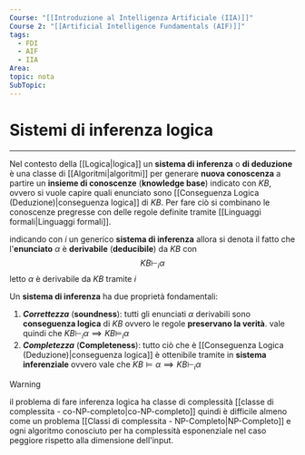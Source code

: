 ```yaml
---
Course: "[[Introduzione al Intelligenza Artificiale (IIA)]]"
Course 2: "[[Artificial Intelligence Fundamentals (AIF)]]"
tags:
  - FDI
  - AIF
  - IIA
Area: 
topic: nota
SubTopic:
---
```

# Sistemi di inferenza logica
---
Nel contesto della [[Logica|logica]] un **sistema di inferenza** o **di deduzione** è una classe di [[Algoritmi|algoritmi]] per generare **nuova conoscenza** a partire un **insieme di conoscenze** (**knowledge base**) indicato con $KB$, ovvero si vuole capire quali enunciato sono [[Conseguenza Logica (Deduzione)|conseguenza logica]] di $KB$. Per fare ciò si combinano le conoscenze pregresse con delle regole definite tramite [[Linguaggi formali|Linguaggi formali]].

indicando con $i$  un generico **sistema di inferenza** allora si denota il fatto che l'**enunciato** $\alpha$ è **derivabile** (**deducibile**) da $KB$ con $$KB \vdash_i \alpha$$ letto $\alpha$ è derivabile da $KB$ tramite $i$

Un **sistema di inferenza** ha due proprietà fondamentali:
1. **_Correttezza_** (**soundness**): tutti gli enunciati $\alpha$ derivabili sono **conseguenza logica** di $KB$ ovvero le regole **preservano la verità**. vale quindi che $KB \vdash_i \alpha\implies KB \models_i \alpha$
2. **_Completezza_** (**Completeness**): tutto ciò che è [[Conseguenza Logica (Deduzione)|conseguenza logica]] è ottenibile tramite in **sistema inferenziale** ovvero vale  che  $KB \models \alpha \implies KB \vdash_i \alpha$





>[!warning]
>il problema di fare inferenza logica ha classe di complessità [[classe di complessita - co-NP-completo|co-NP-completo]] quindi è difficile almeno come un problema [[Classi di complessita - NP-Completo|NP-Completo]] e ogni algoritmo conosciuto per ha complessità esponenziale nel caso peggiore rispetto alla dimensione dell'input.


